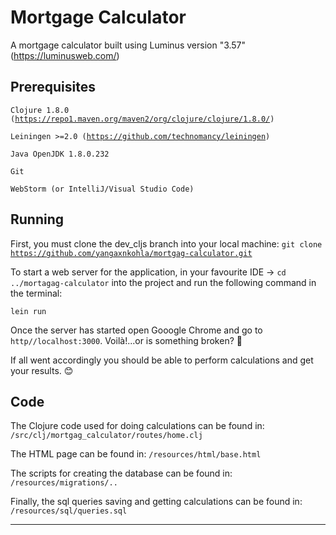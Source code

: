 # Mortgage Calculator

A mortgage calculator built using Luminus version "3.57" (https://luminusweb.com/)

## Prerequisites

<code>Clojure 1.8.0 (https://repo1.maven.org/maven2/org/clojure/clojure/1.8.0/)</code>

<code>Leiningen >=2.0 (https://github.com/technomancy/leiningen)</code>

<code>Java OpenJDK 1.8.0.232</code>

<code>Git</code>

<code>WebStorm (or IntelliJ/Visual Studio Code)</code>

## Running

First, you must clone the dev_cljs branch into your local machine: 
<code>git clone https://github.com/yangaxnkohla/mortgag-calculator.git</code>

To start a web server for the application, in your favourite IDE -> <code>cd ../mortagag-calculator</code> into the project and run the following command in the terminal:

    lein run 

Once the server has started open Gooogle Chrome and go to <code>http//localhost:3000</code>. Voilà!...or is something broken? 👀

If all went accordingly you should be able to perform calculations and get your results. 😊

## Code

The Clojure code used for doing calculations can be found in: 
<code>/src/clj/mortgag_calculator/routes/home.clj</code>

The HTML page can be found in: 
<code>/resources/html/base.html</code>

The scripts for creating the database can be found in: 
<code>/resources/migrations/..</code>

Finally, the sql queries saving and getting calculations can be found in: 
<code>/resources/sql/queries.sql</code>
***
